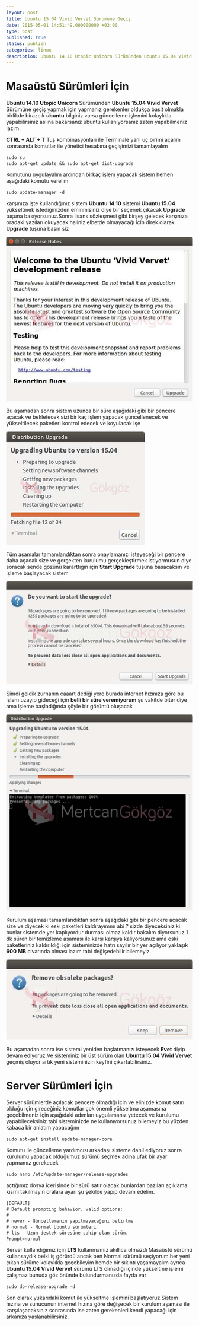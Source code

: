```yaml
---
layout: post
title: Ubuntu 15.04 Vivid Vervet Sürümüne Geçiş
date: 2015-05-01 14:51:49.000000000 +03:00
type: post
published: true
status: publish
categories: linux
description: Ubuntu 14.10 Utopic Unicorn Sürümünden Ubuntu 15.04 Vivid Vervet Sürümüne geçiş yapmak için yapmanız gerekenler oldukça basit olmakla birlikde
---
```


# Masaüstü Sürümleri İçin

**Ubuntu 14.10 Utopic Unicorn** Sürümünden **Ubuntu 15.04 Vivid Vervet** Sürümüne geçiş yapmak için yapmanız gerekenler oldukça basit olmakla birlikde birazcık **ubuntu** bilginiz varsa güncelleme işlemini kolaylıkla yapabilirsiniz aslına bakarsanız ubuntu kullanıyorsanız zaten yapabilmeniz lazım.

**CTRL + ALT + T** Tuş kombinasyonları ile Terminale yani uç birimi açalım sonrasında komutlar ile yönetici hesabına geçişimizi tamamlayalım

    sudo su
    sudo apt-get update && sudo apt-get dist-upgrade

Komutunu uygulayalım ardından birkaç işlem yapacak sistem hemen aşağıdaki komutu verelim

    sudo update-manager -d

karşınıza işte kullandığınız sistem **Ubuntu 14.10** sistemi **Ubuntu 15.04** yükseltmek istediğinizden eminmisiniz diye bir seçenek çıkacak **Upgrade** tuşuna basıyorsunuz.Sonra lisans sözleşmesi gibi birşey gelecek karşınıza oradaki yazıları okuyacak haliniz elbetde olmayacağı için direk olarak **Upgrade** tuşuna basın siz

![ubuntu15.04upgradegorsel1](/assets/ubuntu15.04upgradegorsel1-e1430341196495.jpg)

Bu aşamadan sonra sistem uzunca bir süre aşağıdaki gibi bir pencere açacak ve bekletecek sizi bir kaç işlem yapacak güncellenecek ve yükseltilecek paketleri kontrol edecek ve koyulacak işe

![ubuntu15.04yukseltme](/assets/ubuntu15.04yukseltme-e1430341281610.jpg)

Tüm aşamalar tamamlandıktan sonra onaylamanızı isteyeceği bir pencere daha açacak size ve gerçekten kurulumu gerçekleştirmek istiyormusun diye soracak sende gözünü kararttığın için **Start Upgrade** tuşuna basacaksın ve işleme başlayacak sistem

![ubuntu15.04yukseltme2](/assets/ubuntu15.04yukseltme2-e1430341386627_ndm9qy.jpg)

Şimdi geldik zurnanın caaart dediği yere burada internet hızınıza göre bu işlem uzayıp gideceği için **belli bir süre veremiyorum** şu vakitde biter diye ama işleme başladığında şöyle bir görüntü oluşacak

![ubuntu15.04yukseltme3](/assets/ubuntu15.04yukseltme3-e1430341468534.jpg)

Kurulum aşaması tamamlandıktan sonra aşağıdaki gibi bir pencere açacak size ve diyecek ki eski paketleri kaldırayımmı abi ? sizde diyeceksiniz ki bunlar sistemde yer kaplıyordur durması olmaz kaldır bakalım diyorsunuz 1 dk süren bir temizleme aşaması ile karşı karşıya kalıyorsunuz ama eski paketleriniz kaldırıldığı için sisteminizde hatrı sayılır bir yer açılıyor yaklaşık **600 MB** civarında olması lazım tabi değişedebilir bilemeyiz.

![ubuntu15.04yukseltme4](/assets/ubuntu15.04yukseltme4-e1430341605338.jpg)

Bu aşamadan sonra ise sistemi yeniden başlatmanızı isteyecek **Evet** diyip devam ediyoruz.Ve sisteminiz bir üst sürüm olan **Ubuntu 15.04 Vivid Vervet** geçmiş oluyor artık yeni sisteminizin keyfini çıkartabilirsiniz.

# Server Sürümleri İçin

Server sürümlerde açılacak pencere olmadığı için ve elinizde komut satırı olduğu için gireceğiniz komutlar çok önemli yükseltma aşamasına geçebilmeniz için aşağıdaki adımları uygulamanız yetecek ve kurulumu yapabileceksiniz tabi sisteminizde ne kullanıyorsunuz bilemeyiz bu yüzden kabaca bir anlatım yapacağım

    sudo apt-get install update-manager-core

Komutu ile güncelleme yardımcısı arkadaşı sisteme dahil ediyoruz sonra kurulumu yapacak olduğumuz sürümü seçmek adına ufak bir ayar yapmamız gerekecek

    sudo nano /etc/update-manager/release-upgrades

açtığımız dosya içerisinde bir sürü satır olacak bunlardan bazıları açıklama kısmı takılmayın oralara ayarı şu şekilde yapıp devam edelim.

    [DEFAULT]
    # Default prompting behavior, valid options:
    #
    # never - Güncellemenin yapılmayacağını belirtme
    # normal - Normal Ubuntu sürümleri
    # lts - Uzun destek süresüne sahip olan sürüm.
    Prompt=normal

Server kullandığımız için **LTS** kullanmamız akıllıca olmazdı Masaüstü sürümü kullansaydık belki iş görürdü ancak ben Normal sürümü seçiyorum.her yeni çıkan sürüme kolaylıkla geçebileyim hemde bir sıkıntı yaşamayalım ayrıca **Ubuntu 15.04 Vivid Vervet** sürümü LTS olmadığı içinde yükseltme işlemi çalışmaz bunuda göz önünde bulundurmanızda fayda var

    sudo do-release-upgrade -d

Son olarak yukarıdaki komut ile yükseltme işlemini başlatıyoruz.Sistem hızına ve sunucunun internet hızına göre değişecek bir kurulum aşaması ile karşılaşacaksınız sonrasında ise zaten gerekenleri kendi yapacağı için arkanıza yaslanabilirsiniz.
